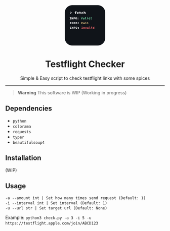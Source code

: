 <div align="center">
    <img src="./icon.png">
    <h1>Testflight Checker</h1>
    <p>Simple & Easy script to check testflight links with some spices</p>
    <hr />
</div>

> **Warning**
> This software is WIP (Working in progress)

## Dependencies
- ``python``
- ``colorama``
- ``requests``
- ``typer``
- ``beautifulsoup4``

## Installation
(WIP)

## Usage
```
-a --amount int | Set how many times send request (Default: 1)
-i --interval int | Set interval (Default: 1)
-u --url str | Set target url (Default: None)
```

Example:
```python3 check.py -a 3 -i 5 -u https://testflight.apple.com/join/ABCD123```